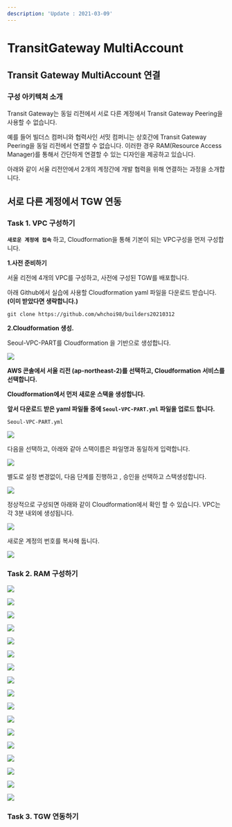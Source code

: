 ```yaml
---
description: 'Update : 2021-03-09'
---
```


# TransitGateway MultiAccount

## Transit Gateway MultiAccount 연결 

### 구성 아키텍쳐 소개 

Transit Gateway는 동일 리전에서 서로 다른 계정에서 Transit Gateway  Peering을 사용할 수 없습니다.

예를 들어 빌더스 컴퍼니와 협력사인 서밋 컴퍼니는 상호간에 Transit Gateway Peering을 동일 리전에서 연결할 수 없습니다. 이러한 경우 RAM\(Resource Access Manager\)를 통해서 간단하게 연결할 수 있는 디자인을 제공하고 있습니다.

아래와 같이 서울 리전안에서 2개의 계정간에 개발 협력을 위해 연결하는 과정을 소개합니다.

## 서로 다른 계정에서 TGW 연동

### Task 1. VPC 구성하기

**`새로운 계정에 접속`** 하고, Cloudformation을 통해 기본이 되는 VPC구성을 먼저 구성합니다.

**1.사전 준비하기**

서울 리전에 4개의 VPC를 구성하고, 사전에 구성된 TGW를 배포합니다.

아래 Github에서 실습에 사용할 Cloudformation yaml 파일을 다운로드 받습니다. **\(이미 받았다면 생략합니다.\)**

```text
git clone https://github.com/whchoi98/builders20210312
```

**2.Cloudformation 생성.**

Seoul-VPC-PART를 Cloudformation 을 기반으로 생성합니다.

![](.gitbook/assets/image%20%2834%29.png)

**AWS 콘솔에서 서울 리전 \(ap-northeast-2\)를 선택하고, Cloudformation 서비스를 선택합니다.**

**Cloudformation에서 먼저 새로운 스택을 생성합니다.**

**앞서 다운로드 받은 yaml 파일들 중에 `Seoul-VPC-PART.yml` 파일을 업로드 합니다.**

```text
Seoul-VPC-PART.yml
```

![](.gitbook/assets/image%20%2857%29.png)

다음을 선택하고, 아래와 같아 스택이름은 파일명과 동일하게 입력합니다.

![](.gitbook/assets/image%20%281%29.png)

별도로 설정 변경없이, 다음 단계를 진행하고 , 승인을 선택하고 스택생성합니다.

![](.gitbook/assets/image%20%2845%29.png)

정상적으로 구성되면 아래와 같이 Cloudformation에서 확인 할 수 있습니다. VPC는 각 3분 내외에 생성됩니다.

![](.gitbook/assets/image%20%2812%29.png)

새로운 계정의 번호를 복사해 둡니다.

![](.gitbook/assets/image%20%2852%29.png)

### Task 2. RAM 구성하기



![](.gitbook/assets/image%20%284%29.png)

![](.gitbook/assets/image%20%2811%29.png)

![](.gitbook/assets/image%20%2839%29.png)

![](.gitbook/assets/image%20%2869%29.png)

![](.gitbook/assets/image%20%2817%29.png)

![](.gitbook/assets/image%20%2863%29.png)

![](.gitbook/assets/image%20%2840%29.png)

![](.gitbook/assets/image%20%2813%29.png)

![](.gitbook/assets/image%20%2835%29.png)

![](.gitbook/assets/image%20%2830%29.png)

![](.gitbook/assets/image%20%2877%29.png)

![](.gitbook/assets/image%20%2868%29.png)

![](.gitbook/assets/image%20%2846%29.png)

![](.gitbook/assets/image%20%2860%29.png)

![](.gitbook/assets/image%20%2856%29.png)

![](.gitbook/assets/image%20%289%29.png)

![](.gitbook/assets/image%20%2848%29.png)

### Task 3. TGW 연동하기







